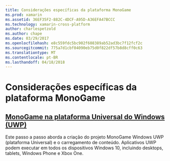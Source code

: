 ```yaml
---
title: Considerações específicas da plataforma MonoGame
ms.prod: xamarin
ms.assetid: 36EF35F2-882C-4DCF-A95D-A36EFA47BCCC
ms.technology: xamarin-cross-platform
author: charlespetzold
ms.author: chape
ms.date: 03/29/2017
ms.openlocfilehash: e8c559fdc5bc902f608389ab52ad3bc7f12fcf2c
ms.sourcegitcommit: 775a7d1cbf04090eb75d0f822df57b8d8cff0c63
ms.translationtype: MT
ms.contentlocale: pt-BR
ms.lasthandoff: 04/18/2018
---
```

# <a name="monogame-platform-specific-considerations"></a>Considerações específicas da plataforma MonoGame

## <a name="monogame-on-universal-windows-platform-uwpgraphics-gamesmonogameplatformsuwpmd"></a>[MonoGame na plataforma Universal do Windows (UWP)](~/graphics-games/monogame/platforms/uwp.md)

Este passo a passo aborda a criação do projeto MonoGame Windows UWP (plataforma Universal) e o carregamento de conteúdo. Aplicativos UWP podem executar em todos os dispositivos Windows 10, incluindo desktops, tablets, Windows Phone e Xbox One.

